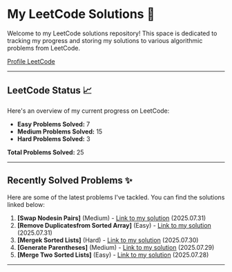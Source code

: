 # My LeetCode Solutions 🚀

Welcome to my LeetCode solutions repository! This space is dedicated to tracking my progress and storing my solutions to various algorithmic problems from LeetCode.

[Profile LeetCode](https://leetcode.com/u/L4yoos/)

---

## LeetCode Status 📈

Here's an overview of my current progress on LeetCode:
    
* **Easy Problems Solved:** 7
* **Medium Problems Solved:** 15
* **Hard Problems Solved:** 3
    
**Total Problems Solved:** 25
    

---

## Recently Solved Problems ✨

Here are some of the latest problems I've tackled. You can find the solutions linked below:
    
1.  **[Swap Nodesin Pairs]** (Medium) - [Link to my solution](https://github.com/L4yoos/leetcode/blob/main/24_SwapNodesinPairs_Medium/Solution.java) (2025.07.31)
2.  **[Remove Duplicatesfrom Sorted Array]** (Easy) - [Link to my solution](https://github.com/L4yoos/leetcode/blob/main/26_RemoveDuplicatesfromSortedArray_Easy/Solution.java) (2025.07.31)
3.  **[Mergek Sorted Lists]** (Hard) - [Link to my solution](https://github.com/L4yoos/leetcode/blob/main/23_MergekSortedLists_Hard/Solution.java) (2025.07.30)
4.  **[Generate Parentheses]** (Medium) - [Link to my solution](https://github.com/L4yoos/leetcode/blob/main/22_GenerateParentheses_Medium/Solution.java) (2025.07.29)
5.  **[Merge Two Sorted Lists]** (Easy) - [Link to my solution](https://github.com/L4yoos/leetcode/blob/main/21_MergeTwoSortedLists_Easy/Solution.java) (2025.07.28)
    
---
